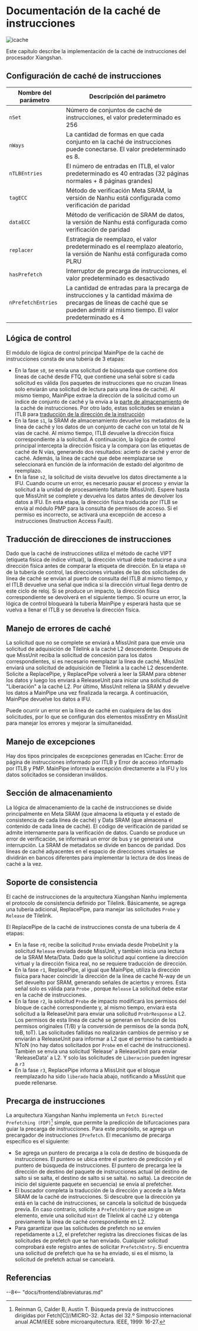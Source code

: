 # Documentación de la caché de instrucciones
<!-- Esta imagen necesita ser redibujada -->
![icache](../figs/frontend/ICache.png)

Este capítulo describe la implementación de la caché de instrucciones del procesador Xiangshan.

## Configuración de caché de instrucciones
| Nombre del parámetro | Descripción del parámetro |
| ------------ | ------------------------------------ |
| `nSet` | Número de conjuntos de caché de instrucciones, el valor predeterminado es 256 |
| `nWays` | La cantidad de formas en que cada conjunto en la caché de instrucciones puede conectarse. El valor predeterminado es 8. |
| `nTLBEntries` | El número de entradas en ITLB, el valor predeterminado es 40 entradas (32 páginas normales + 8 páginas grandes) |
| `tagECC` | Método de verificación Meta SRAM, la versión de Nanhu está configurada como verificación de paridad |
| `dataECC` | Método de verificación de SRAM de datos, la versión de Nanhu está configurada como verificación de paridad |
| `replacer` | Estrategia de reemplazo, el valor predeterminado es el reemplazo aleatorio, la versión de Nanhu está configurada como PLRU |
| `hasPrefetch` | Interruptor de precarga de instrucciones, el valor predeterminado es desactivado |
| `nPrefetchEntries` | La cantidad de entradas para la precarga de instrucciones y la cantidad máxima de precargas de líneas de caché que se pueden admitir al mismo tiempo. El valor predeterminado es 4 |


## Lógica de control
<!-- Diagrama lógico interno del módulo de lógica de control principal MainPipe de la caché de instrucciones: -->

El módulo de lógica de control principal MainPipe de la caché de instrucciones consta de una tubería de 3 etapas:

- En la fase `s0`, se envía una solicitud de búsqueda que contiene dos líneas de caché desde FTQ, que contiene una señal sobre si cada solicitud es válida (los paquetes de instrucciones que no cruzan líneas solo enviarán una solicitud de lectura para una línea de caché). Al mismo tiempo, MainPipe extrae la dirección de la solicitud como un índice de conjunto de caché y la envía a la [parte de almacenamiento](#imem) de la caché de instrucciones. Por otro lado, estas solicitudes se envían a ITLB para [traducción de la dirección de la instrucción](#itlb)
- En la fase `s1`, la SRAM de almacenamiento devuelve los metadatos de la línea de caché y los datos de un conjunto de caché con un total de N vías de caché. Al mismo tiempo, ITLB devuelve la dirección física correspondiente a la solicitud. A continuación, la lógica de control principal intercepta la dirección física y la compara con las etiquetas de caché de N vías, generando dos resultados: acierto de caché y error de caché. Además, la línea de caché que debe reemplazarse se seleccionará en función de la información de estado del algoritmo de reemplazo.
- En la fase `s2`, la solicitud de visita devuelve los datos directamente a la IFU. Cuando ocurre un error, es necesario pausar el proceso y enviar la solicitud a la unidad de procesamiento faltante (MissUnit). Espere hasta que MissUnit se complete y devuelva los datos antes de devolver los datos a IFU. En esta etapa, la dirección física traducida por ITLB se envía al módulo PMP para la consulta de permisos de acceso. Si el permiso es incorrecto, se activará una excepción de acceso a instrucciones (Instruction Access Fault).

<h2 id=itlb> Traducción de direcciones de instrucciones </h2>

Dado que la caché de instrucciones utiliza el método de caché VIPT (etiqueta física de índice virtual), la dirección virtual debe traducirse a una dirección física antes de comparar la etiqueta de dirección. En la etapa `s0` de la tubería de control, las direcciones virtuales de las dos solicitudes de línea de caché se envían al puerto de consulta del ITLB al mismo tiempo, y el ITLB devuelve una señal que indica si la dirección virtual llega dentro de este ciclo de reloj. Si se produce un impacto, la dirección física correspondiente se devolverá en el siguiente tiempo. Si ocurre un error, la lógica de control bloqueará la tubería MainPipe y esperará hasta que se vuelva a llenar el ITLB y se devuelva la dirección física.

## Manejo de errores de caché

La solicitud que no se complete se enviará a MissUnit para que envíe una solicitud de adquisición de Tilelink a la caché L2 descendente. Después de que MissUnit reciba la solicitud de concesión para los datos correspondientes, si es necesario reemplazar la línea de caché, MissUnit enviará una solicitud de adquisición de Tilelink a la caché L2 descendente. Solicite a ReplacePipe, y ReplacePipe volverá a leer la SRAM para obtener los datos y luego los enviará a ReleaseUnit para iniciar una solicitud de "Liberación" a la caché L2. Por último, MissUnit rellena la SRAM y devuelve los datos a MainPipe una vez finalizada la recarga. A continuación, MainPipe devuelve los datos a IFU.

Puede ocurrir un error en la línea de caché en cualquiera de las dos solicitudes, por lo que se configuran dos elementos missEntry en MissUnit para manejar los errores y mejorar la simultaneidad.

## Manejo de excepciones
Hay dos tipos principales de excepciones generadas en ICache: Error de página de instrucciones informado por ITLB y Error de acceso informado por ITLB y PMP. MainPipe informa la excepción directamente a la IFU y los datos solicitados se consideran inválidos.

<h2 id=imem>Sección de almacenamiento</h2>

La lógica de almacenamiento de la caché de instrucciones se divide principalmente en Meta SRAM (que almacena la etiqueta y el estado de consistencia de cada línea de caché) y Data SRAM (que almacena el contenido de cada línea de caché). El código de verificación de paridad se admite internamente para la verificación de datos. Cuando se produce un error de verificación, se informará un error de bus y se generará una interrupción. La SRAM de metadatos se divide en bancos de paridad. Dos líneas de caché adyacentes en el espacio de direcciones virtuales se dividirán en bancos diferentes para implementar la lectura de dos líneas de caché a la vez.


## Soporte de consistencia

El caché de instrucciones de la arquitectura Xiangshan Nanhu implementa el protocolo de consistencia definido por Tilelink. Básicamente, se agrega una tubería adicional, ReplacePipe, para manejar las solicitudes `Probe` y `Release` de Tilelink.


El ReplacePipe de la caché de instrucciones consta de una tubería de 4 etapas:

- En la fase `r0`, recibe la solicitud `Probe` enviada desde ProbeUnit y la solicitud `Release` enviada desde MissUnit, y también inicia una lectura de la SRAM Meta/Data. Dado que la solicitud aquí contiene la dirección virtual y la dirección física real, no se requiere traducción de dirección.
- En la fase `r1`, ReplacePipe, al igual que MainPipe, utiliza la dirección física para hacer coincidir la dirección de la línea de caché N-way de un Set devuelto por SRAM, generando señales de aciertos y errores. Esta señal solo es válida para `Probe` , porque `Release` La solicitud debe estar en la caché de instrucciones.
- En la fase `r2`, la solicitud `Probe` de impacto modificará los permisos del bloque de caché correspondiente y, al mismo tiempo, enviará esta solicitud a la ReleaseUnit para enviar una solicitud `ProbrResponse` a L2. Los permisos de esta línea de caché se generan en función de los permisos originales (T/B) y la conversión de permisos de la sonda (toN, toB, toT). Las solicitudes fallidas no realizarán cambios de permiso y se enviarán a ReleaseUnit para informar a L2 que el permiso ha cambiado a NToN (no hay datos solicitados por `Probe` en el caché de instrucciones). También se envía una solicitud 'Release' a ReleaseUnit para enviar 'ReleaseData' a L2. Y solo las solicitudes de `Liberación` pueden ingresar a `r3`
- En la fase `r3`, ReplacePipe informa a MissUnit que el bloque reemplazado ha sido ``liberado`` hacia abajo, notificando a MissUnit que puede rellenarse.


## Precarga de instrucciones

La arquitectura Xiangshan Nanhu implementa un `Fetch Directed Prefetching (FDP)`[^fdp] simple, que permite la predicción de bifurcaciones para guiar la precarga de instrucciones. Para este propósito, se agrega un precargador de instrucciones `IPrefetch`. El mecanismo de precarga específico es el siguiente:

* Se agrega un puntero de precarga a la cola de destino de búsqueda de instrucciones. El puntero se ubica entre el puntero de predicción y el puntero de búsqueda de instrucciones. El puntero de precarga lee la dirección de destino del paquete de instrucciones actual (el destino de salto si se salta, el destino de salto si se salta). no salta). La dirección de inicio del siguiente paquete en secuencia) se envía al prefetcher.
* El buscador completa la traducción de la dirección y accede a la Meta SRAM de la caché de instrucciones. Si descubre que la dirección ya está en la caché de instrucciones, se cancela la solicitud de búsqueda previa. En caso contrario, solicite a `PrefetchEntry` que asigne un elemento, envíe una solicitud `Hint` de Tilelink al caché `L2` y obtenga previamente la línea de caché correspondiente en L2.
* Para garantizar que las solicitudes de prefetch no se envíen repetidamente a L2, el prefetcher registra las direcciones físicas de las solicitudes de prefetch que se han enviado. Cualquier solicitud comprobará este registro antes de solicitar `PrefetchEntry`. Si encuentra una solicitud de prefetch que ha se ha enviado, si es el mismo, la solicitud de prefetch actual se cancelará.

## Referencias
[^fdp]: Reinman G, Calder B, Austin T. Búsqueda previa de instrucciones dirigidas por Fetch[C]//MICRO-32. Actas del 32.º Simposio internacional anual ACM/IEEE sobre microarquitectura. IEEE, 1999: 16-27.

--8<-- "docs/frontend/abreviaturas.md"
